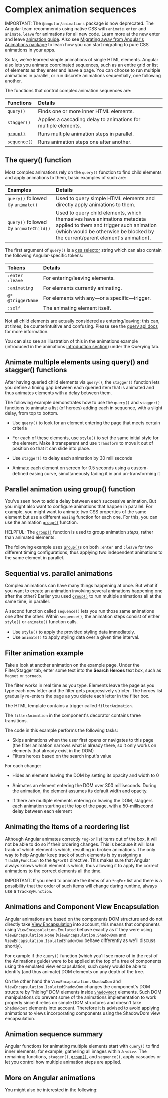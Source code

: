 # Complex animation sequences

IMPORTANT: The `@angular/animations` package is now deprecated. The Angular team recommends using native CSS with `animate.enter` and `animate.leave` for animations for all new code. Learn more at the new enter and leave [animation guide](guide/animations/enter-and-leave). Also see [Migrating away from Angular's Animations package](guide/animations/migration) to learn how you can start migrating to pure CSS animations in your apps.

So far, we've learned simple animations of single HTML elements.
Angular also lets you animate coordinated sequences, such as an entire grid or list of elements as they enter and leave a page.
You can choose to run multiple animations in parallel, or run discrete animations sequentially, one following another.

The functions that control complex animation sequences are:

| Functions                         | Details |
|:---                               |:---     |
| `query()`                         | Finds one or more inner HTML elements. |
| `stagger()`                       | Applies a cascading delay to animations for multiple elements. |
| [`group()`](api/animations/group) | Runs multiple animation steps in parallel. |
| `sequence()`                      | Runs animation steps one after another. |

## The query() function

Most complex animations rely on the `query()` function to find child elements and apply animations to them, basic examples of such are:

| Examples                               | Details |
|:---                                    |:---     |
| `query()` followed by `animate()`      | Used to query simple HTML elements and directly apply animations to them.                                                                                                                            |
| `query()` followed by `animateChild()` | Used to query child elements, which themselves have animations metadata applied to them and trigger such animation \(which would be otherwise be blocked by the current/parent element's animation\). |

The first argument of `query()` is a [css selector](https://developer.mozilla.org/docs/Web/CSS/CSS_Selectors) string which can also contain the following Angular-specific tokens:

| Tokens                     | Details |
|:---                        |:---     |
| `:enter` <br /> `:leave`   | For entering/leaving elements.               |
| `:animating`               | For elements currently animating.            |
| `@*` <br /> `@triggerName` | For elements with any—or a specific—trigger. |
| `:self`                    | The animating element itself.                |

<docs-callout title="Entering and Leaving Elements">

Not all child elements are actually considered as entering/leaving; this can, at times, be counterintuitive and confusing. Please see the [query api docs](api/animations/query#entering-and-leaving-elements) for more information.

You can also see an illustration of this in the animations example \(introduced in the animations [introduction section](guide/animations#about-this-guide)\) under the Querying tab.

</docs-callout>

## Animate multiple elements using query() and stagger() functions

After having queried child elements via `query()`, the `stagger()` function lets you define a timing gap between each queried item that is animated and thus animates elements with a delay between them.

The following example demonstrates how to use the `query()` and `stagger()` functions to animate a list \(of heroes\) adding each in sequence, with a slight delay, from top to bottom.

* Use `query()` to look for an element entering the page that meets certain criteria
* For each of these elements, use `style()` to set the same initial style for the element.
    Make it transparent and use `transform` to move it out of position so that it can slide into place.

* Use `stagger()` to delay each animation by 30 milliseconds
* Animate each element on screen for 0.5 seconds using a custom-defined easing curve, simultaneously fading it in and un-transforming it

<docs-code header="src/app/hero-list-page.component.ts" path="adev/src/content/examples/animations/src/app/hero-list-page.component.ts" visibleRegion="page-animations"/>

## Parallel animation using group() function

You've seen how to add a delay between each successive animation.
But you might also want to configure animations that happen in parallel.
For example, you might want to animate two CSS properties of the same element but use a different `easing` function for each one.
For this, you can use the animation [`group()`](api/animations/group) function.

HELPFUL: The [`group()`](api/animations/group) function is used to group animation *steps*, rather than animated elements.

The following example uses [`group()`](api/animations/group)s on both `:enter` and `:leave` for two different timing configurations, thus applying two independent animations to the same element in parallel.

<docs-code header="src/app/hero-list-groups.component.ts (excerpt)" path="adev/src/content/examples/animations/src/app/hero-list-groups.component.ts" visibleRegion="animationdef"/>

## Sequential vs. parallel animations

Complex animations can have many things happening at once.
But what if you want to create an animation involving several animations happening one after the other? Earlier you used [`group()`](api/animations/group) to run multiple animations all at the same time, in parallel.

A second function called `sequence()` lets you run those same animations one after the other.
Within `sequence()`, the animation steps consist of either `style()` or `animate()` function calls.

* Use `style()` to apply the provided styling data immediately.
* Use `animate()` to apply styling data over a given time interval.

## Filter animation example

Take a look at another animation on the example page.
Under the Filter/Stagger tab, enter some text into the **Search Heroes** text box, such as `Magnet` or `tornado`.

The filter works in real time as you type.
Elements leave the page as you type each new letter and the filter gets progressively stricter.
The heroes list gradually re-enters the page as you delete each letter in the filter box.

The HTML template contains a trigger called `filterAnimation`.

<docs-code header="src/app/hero-list-page.component.html" path="adev/src/content/examples/animations/src/app/hero-list-page.component.html" visibleRegion="filter-animations" language="angular-html"/>

The `filterAnimation` in the component's decorator contains three transitions.

<docs-code header="src/app/hero-list-page.component.ts" path="adev/src/content/examples/animations/src/app/hero-list-page.component.ts" visibleRegion="filter-animations"/>

The code in this example performs the following tasks:

* Skips animations when the user first opens or navigates to this page \(the filter animation narrows what is already there, so it only works on elements that already exist in the DOM\)
* Filters heroes based on the search input's value

For each change:

* Hides an element leaving the DOM by setting its opacity and width to 0
* Animates an element entering the DOM over 300 milliseconds.
    During the animation, the element assumes its default width and opacity.

* If there are multiple elements entering or leaving the DOM, staggers each animation starting at the top of the page, with a 50-millisecond delay between each element

## Animating the items of a reordering list

Although Angular animates correctly `*ngFor` list items out of the box, it will not be able to do so if their ordering changes.
This is because it will lose track of which element is which, resulting in broken animations.
The only way to help Angular keep track of such elements is by assigning a `TrackByFunction` to the `NgForOf` directive.
This makes sure that Angular always knows which element is which, thus allowing it to apply the correct animations to the correct elements all the time.

IMPORTANT: If you need to animate the items of an `*ngFor` list and there is a possibility that the order of such items will change during runtime, always use a `TrackByFunction`.

## Animations and Component View Encapsulation

Angular animations are based on the components DOM structure and do not directly take [View Encapsulation](guide/components/styling#style-scoping) into account, this means that components using `ViewEncapsulation.Emulated` behave exactly as if they were using `ViewEncapsulation.None` (`ViewEncapsulation.ShadowDom` and `ViewEncapsulation.IsolatedShadowDom` behave differently as we'll discuss shortly).

For example if the `query()` function (which you'll see more of in the rest of the Animations guide) were to be applied at the top of a tree of components using the emulated view encapsulation, such query would be able to identify (and thus animate) DOM elements on any depth of the tree.

On the other hand the `ViewEncapsulation.ShadowDom` and `ViewEncapsulation.IsolatedShadowDom` changes the component's DOM structure by "hiding" DOM elements inside [`ShadowRoot`](https://developer.mozilla.org/docs/Web/API/ShadowRoot) elements. Such DOM manipulations do prevent some of the animations implementation to work properly since it relies on simple DOM structures and doesn't take `ShadowRoot` elements into account. Therefore it is advised to avoid applying animations to views incorporating components using the ShadowDom view encapsulation.

## Animation sequence summary

Angular functions for animating multiple elements start with `query()` to find inner elements; for example, gathering all images within a `<div>`.
The remaining functions, `stagger()`, [`group()`](api/animations/group), and `sequence()`, apply cascades or let you control how multiple animation steps are applied.

## More on Angular animations

You might also be interested in the following:

<docs-pill-row>
  <docs-pill href="guide/animations" title="Introduction to Angular animations"/>
  <docs-pill href="guide/animations/transition-and-triggers" title="Transition and triggers"/>
  <docs-pill href="guide/animations/reusable-animations" title="Reusable animations"/>
  <docs-pill href="guide/routing/route-transition-animations" title="Route transition animations"/>
</docs-pill-row>